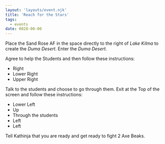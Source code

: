 ```yaml
---
layout: 'layouts/event.njk'
title: 'Reach for the Stars'
tags:
  - events
date: 0028-00-00
---
```

Place the Sand Rose AF in the space directly to the right of *Lake Kilma* to create the *Duma Desert*. Enter the *Duma Desert*.

Agree to help the Students and then follow these instructions:

* Right
* Lower Right
* Upper Right

Talk to the students and choose to go through them. Exit at the Top of the screen and follow these instructions:

* Lower Left
* Up
* Through the students
* Left
* Left

Tell Kathinja that you are ready and get ready to fight 2 Axe Beaks.